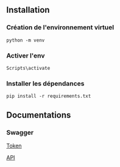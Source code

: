 ## Installation
### Création de l'environnement virtuel
``
python -m venv
``

### Activer l'env
``
Scripts\activate
``

### Installer les dépendances
``
pip install -r requirements.txt
``

## Documentations
### Swagger

[Token](https://deltaconsoexpert.hellio.com/Token/swagger/ui/index)

[API](https://deltaconsoexpert.hellio.com/Services/swagger/ui/index)
